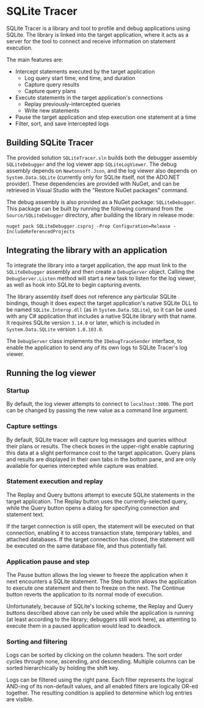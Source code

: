 # SQLite Tracer

SQLite Tracer is a library and tool to profile and debug applications using SQLite. The library is linked into the target application, where it acts as a server for the tool to connect and receive information on statement execution. 

The main features are:

 * Intercept statements executed by the target application
   * Log query start time, end time, and duration
   * Capture query results
   * Capture query plans
 * Execute statements in the target application's connections
   * Replay previously-intercepted queries
   * Write new statements
 * Pause the target application and step execution one statement at a time
 * Filter, sort, and save intercepted logs

## Building SQLite Tracer

The provided solution `SQLiteTracer.sln` builds both the debugger assembly `SQLiteDebugger` and the log viewer app `SQLiteLogViewer`. The debug assembly depends on `Newtonsoft.Json`, and the log viewer also depends on `System.Data.SQLite` (currently only for SQLite itself, not the ADO.NET provider). These dependencies are provided with NuGet, and can be retrieved in Visual Studio with the "Restore NuGet packages" command.

The debug assembly is also provided as a NuGet package: `SQLiteDebugger`. This package can be built by running the following command from the `Source/SQLiteDebugger` directory, after building the library in release mode:

```batchfile
nuget pack SQLiteDebugger.csproj -Prop Configuration=Release -IncludeReferencedProjects
```

## Integrating the library with an application

To integrate the library into a target application, the app must link to the `SQLiteDebugger` assembly and then create a `DebugServer` object. Calling the `DebugServer.Listen` method will start a new task to listen for the log viewer, as well as hook into SQLite to begin capturing events.

The library assembly itself does not reference any particular SQLite bindings, though it does expect the target application's native SQLite DLL to be named `SQLite.Interop.dll` (as in `System.Data.SQLite`), so it can be used with any C# application that includes a native SQLite library with that name. It requires SQLite version `3.14.0` or later, which is included in `System.Data.SQLite` version `1.0.103.0`.

The `DebugServer` class implements the `IDebugTraceSender` interface, to enable the application to send any of its own logs to SQLite Tracer's log viewer.

## Running the log viewer

### Startup

By default, the log viewer attempts to connect to `localhost:3000`. The port can be changed by passing the new value as a command line argument.

### Capture settings

By default, SQLite tracer will capture log messages and queries without their plans or results. The check boxes in the upper-right enable capturing this data at a slight performance cost to the target application. Query plans and results are displayed in their own tabs in the bottom pane, and are only available for queries intercepted while capture was enabled.

### Statement execution and replay

The Replay and Query buttons attempt to execute SQLite statements in the target application. The Replay button uses the currently-selected query, while the Query button opens a dialog for specifying connection and statement text.

If the target connection is still open, the statement will be executed on that connection, enabling it to access transaction state, temporary tables, and attached databases. If the target connection has closed, the statement will be executed on the same database file, and thus potentially fail.

### Application pause and step

The Pause button allows the log viewer to freeze the application when it next encounters a SQLite statement. The Step button allows the application to execute one statement and then to freeze on the next. The Continue button reverts the application to its normal mode of execution.

Unfortunately, because of SQLite's locking scheme, the Replay and Query buttons described above can only be used while the application is running (at least according to the library; debuggers still work here), as attemting to execute them in a paused application would lead to deadlock.

### Sorting and filtering

Logs can be sorted by clicking on the column headers. The sort order cycles through none, ascending, and descending. Multiple columns can be sorted hierarchically by holding the shift key.

Logs can be filtered using the right pane. Each filter represents the logical AND-ing of its non-default values, and all enabled filters are logically OR-ed together. The resulting condition is applied to determine which log entries are visible.
